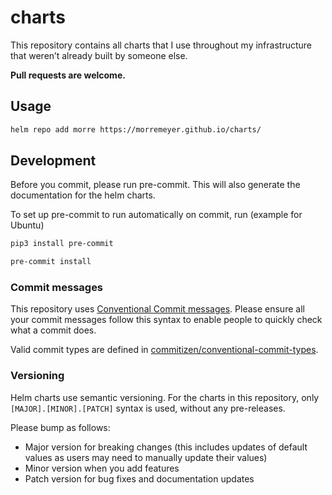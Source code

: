 # charts

This repository contains all charts that I use throughout my infrastructure that weren’t already built by someone else.

**Pull requests are welcome.**

## Usage

```sh
helm repo add morre https://morremeyer.github.io/charts/
```

## Development

Before you commit, please run pre-commit. This will also generate the documentation for the helm charts.

To set up pre-commit to run automatically on commit, run (example for Ubuntu)

```sh
pip3 install pre-commit

pre-commit install
```

### Commit messages

This repository uses [Conventional Commit messages](https://www.conventionalcommits.org/en/v1.0.0/). Please ensure all your commit messages follow this syntax to enable people to quickly check what a commit does.

Valid commit types are defined in [commitizen/conventional-commit-types](https://github.com/commitizen/conventional-commit-types/blob/v3.0.0/index.json).

### Versioning

Helm charts use semantic versioning. For the charts in this repository, only `[MAJOR].[MINOR].[PATCH]` syntax is used, without any pre-releases.

Please bump as follows:

* Major version for breaking changes (this includes updates of default values as users may need to manually update their values)
* Minor version when you add features
* Patch version for bug fixes and documentation updates
